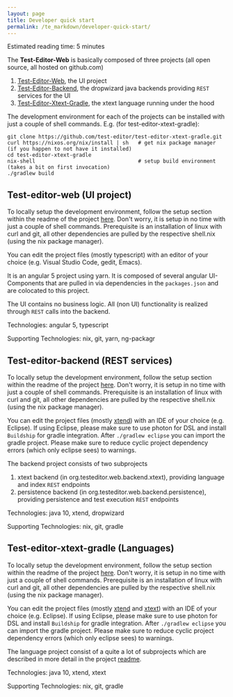 ```yaml
---
layout: page
title: Developer quick start
permalink: /te_markdown/developer-quick-start/
---
```


Estimated reading time: 5 minutes

The **Test-Editor-Web** is basically composed of three projects (all open source, all hosted on github.com)
1. [Test-Editor-Web](https://github.com/test-editor/test-editor-web), the UI project
2. [Test-Editor-Backend](https://github.com/test-editor/test-editor-backend), the dropwizard java backends providing `REST` services for the UI
3. [Test-Editor-Xtext-Gradle](https://github.com/test-editor/test-editor-xtext-gradle), the xtext language running under the hood

The development environment for each of the projects can be installed with just a couple of shell commands.
E.g. (for test-editor-xtext-gradle):
```
git clone https://github.com/test-editor/test-editor-xtext-gradle.git
curl https://nixos.org/nix/install | sh   # get nix package manager (if you happen to not have it installed)
cd test-editor-xtext-gradle
nix-shell                                 # setup build environment (takes a bit on first invocation)
./gradlew build
```

## Test-editor-web (UI project)
 
To locally setup the development environment, follow the setup section within the readme of the project [here](https://github.com/test-editor/test-editor-web#setup-development). 
Don't worry, it is setup in no time with just a couple of shell commands.
Prerequisite is an installation of linux with curl and git, all other dependencies are pulled by the respective shell.nix (using the nix package manager).

You can edit the project files (mostly typescript) with an editor of your choice (e.g. Visual Studio Code, gedit, Emacs).

It is an angular 5 project using yarn. It is composed of several angular UI-Components that are pulled in via dependencies in the `packages.json` and are colocated to this project.

The UI contains no business logic. All (non UI) functionality is realized through `REST` calls into the backend.

Technologies: angular 5, typescript

Supporting Technologies: nix, git, yarn, ng-packagr

## Test-editor-backend (REST services)

To locally setup the development environment, follow the setup section within the readme of the project [here](https://github.com/test-editor/test-editor-backend#setup-development).
Don't worry, it is setup in no time with just a couple of shell commands.
Prerequisite is an installation of linux with curl and git, all other dependencies are pulled by the respective shell.nix (using the nix package manager).

You can edit the project files (mostly [xtend](http://www.eclipse.org/xtend/)) with an IDE of your choice (e.g. Eclipse). If using Eclipse, please make sure to use photon for DSL and install `Buildship` for gradle integration. After `./gradlew eclipse` you can import the gradle project. Please make sure to reduce cyclic project dependency errors (which only eclipse sees) to warnings.

The backend project consists of two subprojects 
1. xtext backend (in org.testeditor.web.backend.xtext), providing language and index `REST` endpoints
2. persistence backend (in org.testeditor.web.backend.persistence), providing persistence and test execution `REST` endpoints

Technologies: java 10, xtend, dropwizard

Supporting Technologies: nix, git, gradle

## Test-editor-xtext-gradle (Languages)

To locally setup the development environment, follow the setup section within the readme of the project [here](https://github.com/test-editor/test-editor-xtext-gradle#setup-development).
Don't worry, it is setup in no time with just a couple of shell commands.
Prerequisite is an installation of linux with curl and git, all other dependencies are pulled by the respective shell.nix (using the nix package manager).

You can edit the project files (mostly [xtend](http://www.eclipse.org/xtend/) and [xtext](http://www.eclipse.org/xtext/)) with an IDE of your choice (e.g. Eclipse). If using Eclipse, please make sure to use photon for DSL and install `Buildship` for gradle integration. After `./gradlew eclipse` you can import the gradle project. Please make sure to reduce cyclic project dependency errors (which only eclipse sees) to warnings.

The language project consist of a quite a lot of subprojects which are described in more detail in the project [readme](https://github.com/test-editor/test-editor-xtext-gradle#project-overview).

Technologies: java 10, xtend, xtext

Supporting Technologies: nix, git, gradle
